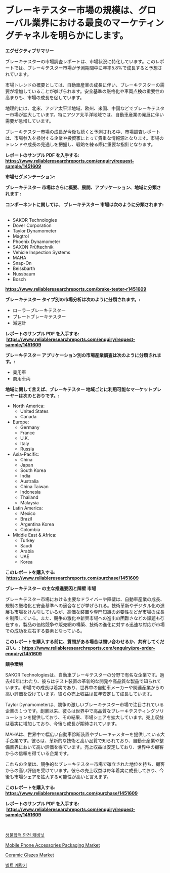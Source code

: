 <p><h1>ブレーキテスター市場の規模は、グローバル業界における最良のマーケティングチャネルを明らかにします。</h1></p><p><strong>エグゼクティブサマリー</strong></p>
<p><p>ブレーキテスターの市場調査レポートは、市場状況に特化しています。このレポートでは、ブレーキテスター市場が予測期間中に年率5.8%で成長すると予想されています。</p><p>市場トレンドの概要としては、自動車産業の成長に伴い、ブレーキテスターの需要が増加していることが挙げられます。安全基準の厳格化や車両点検の重要性の高まりも、市場の成長を促しています。</p><p>地理的には、北米、アジア太平洋地域、欧州、米国、中国などでブレーキテスター市場が拡大しています。特にアジア太平洋地域では、自動車産業の発展に伴い需要が急増しています。</p><p>ブレーキテスター市場の成長が今後も続くと予測される中、市場調査レポートは、市場参入を検討する企業や投資家にとって貴重な情報源となります。市場のトレンドや成長の見通しを把握し、戦略を練る際に重要な指針となります。</p></p>
<p><strong>レポートのサンプル PDF を入手する: <a href="https://www.reliableresearchreports.com/enquiry/request-sample/1451609">https://www.reliableresearchreports.com/enquiry/request-sample/1451609</a></strong></p>
<p><strong>市場セグメンテーション:</strong></p>
<p><strong> ブレーキテスター 市場はさらに概要、展開、アプリケーション、地域に分類されます :</strong></p>
<p><strong>コンポーネントに関しては、 ブレーキテスター 市場は次のように分類されます: &nbsp;</strong></p>
<p><ul><li>SAKOR Technologies</li><li>Dover Corporation</li><li>Taylor Dynamometer</li><li>Magtrol</li><li>Phoenix Dynamometer</li><li>SAXON Prüftechnik</li><li>Vehicle Inspection Systems</li><li>MAHA</li><li>Snap-On</li><li>Beissbarth</li><li>Nussbaum</li><li>Bosch</li></ul></p>
<p><strong><a href="https://www.reliableresearchreports.com/brake-tester-r1451609">https://www.reliableresearchreports.com/brake-tester-r1451609</a></strong></p>
<p><strong> ブレーキテスター タイプ別の市場分析は次のように分類されます。:</strong></p>
<p><ul><li>ローラーブレーキテスター</li><li>プレートブレーキテスター</li><li>減速計</li></ul></p>
<p><strong>レポートのサンプル PDF を入手する: &nbsp;<a href="https://www.reliableresearchreports.com/enquiry/request-sample/1451609">https://www.reliableresearchreports.com/enquiry/request-sample/1451609</a></strong></p>
<p><strong> ブレーキテスター アプリケーション別の市場産業調査は次のように分類されます。:</strong></p>
<p><ul><li>乗用車</li><li>商用車両</li></ul></p>
<p><strong>地域に関して言えば、ブレーキテスター 地域ごとに利用可能なマーケットプレーヤーは次のとおりです。:</strong></p>
<p><ul>
    <li>
        North America:
        <ul>
            <li>United States</li>
            <li>Canada</li>
        </ul>
    </li>
    <li>
        Europe:
        <ul>
            <li>Germany</li>
            <li>France</li>
            <li>U.K.</li>
            <li>Italy</li>
            <li>Russia</li>
        </ul>
    </li>
    <li>
        Asia-Pacific:
        <ul>
            <li>China</li>
            <li>Japan</li>
            <li>South Korea</li>
            <li>India</li>
            <li>Australia</li>
            <li>China Taiwan</li>
            <li>Indonesia</li>
            <li>Thailand</li>
            <li>Malaysia</li>
        </ul>
    </li>
    <li>
        Latin America:
        <ul>
            <li>Mexico</li>
            <li>Brazil</li>
            <li>Argentina Korea</li>
            <li>Colombia</li>
        </ul>
    </li>
    <li>
        Middle East & Africa:
        <ul>
            <li>Turkey</li>
            <li>Saudi</li>
            <li>Arabia</li>
            <li>UAE</li>
            <li>Korea</li>
        </ul>
    </li>
    </ul></p>
<p><strong>このレポートを購入する: &nbsp;<a href="https://www.reliableresearchreports.com/purchase/1451609">https://www.reliableresearchreports.com/purchase/1451609</a></strong></p>
<p><strong>ブレーキテスター の主な推進要因と障壁 市場</strong></p>
<p><p>ブレーキテスター市場における主要なドライバーや障壁は、自動車産業の成長、規制の厳格化と安全基準への適合などが挙げられる。技術革新やデジタル化の進展も市場をけん引しているが、高価な装置や専門知識の必要性などが市場の成長を制限している。また、競争の激化や新興市場への進出の困難さなどの課題も存在する。製品の価格競争や販売網の構築、技術の進化に対する迅速な対応が市場での成功を左右する要素となっている。</p></p>
<p><strong>このレポートを購入する前に、質問がある場合は問い合わせるか、共有してください。:&nbsp; <a href="https://www.reliableresearchreports.com/enquiry/pre-order-enquiry/1451609">https://www.reliableresearchreports.com/enquiry/pre-order-enquiry/1451609</a></strong></p>
<p><strong>競争環境</strong></p>
<p><p>SAKOR Technologiesは、自動車ブレーキテスターの分野で有名な企業です。過去40年にわたり、彼らはテスト装置の革新的な開発や高品質な製品で知られています。市場での成長は着実であり、世界中の自動車メーカーや関連産業からの高い評価を受けています。彼らの売上収益は毎年安定して成長しています。</p><p>Taylor Dynamometerは、競争の激しいブレーキテスター市場で注目されている企業の１つです。創業以来、彼らは世界中で高品質なブレーキテスティングソリューションを提供しており、その結果、市場シェアを拡大しています。売上収益は着実に増加しており、今後も成長が期待されています。</p><p>MAHAは、世界中で幅広い自動車診断装置やブレーキテスターを提供している大手企業です。彼らは、革新的な技術と高い品質で知られており、自動車産業や整備業界において高い評価を得ています。売上収益は安定しており、世界中の顧客からの信頼を得ている企業です。</p><p>これらの企業は、競争的なブレーキテスター市場で確立された地位を持ち、顧客からの高い評価を受けています。彼らの売上収益は毎年着実に成長しており、今後も市場シェアを拡大する可能性が高いと言えます。</p></p>
<p><strong>このレポートを購入する: &nbsp; <a href="https://www.reliableresearchreports.com/purchase/1451609">https://www.reliableresearchreports.com/purchase/1451609</a></strong></p>
<p><strong>レポートのサンプル PDF を入手する: &nbsp;<a href="https://www.reliableresearchreports.com/enquiry/request-sample/1451609">https://www.reliableresearchreports.com/enquiry/request-sample/1451609</a></strong><strong></strong></p>
<p>&nbsp;</p>
<p><p><a href="https://github.com/CorEmtymerich56566/Market-Research-Report-List-1/blob/main/248820019492.md">생물학적 안전 캐비닛</a></p><p><a href="https://www.linkedin.com/pulse/mobile-phone-accessories-packaging-market-dynamics-2024-2031-mougf?trackingId=5%2FJLqSpZovfb6plMVx0h9Q%3D%3D">Mobile Phone Accessories Packaging Market</a></p><p><a href="https://www.linkedin.com/pulse/ceramic-glazes-market-research-report-forecasted-period-from-juqwc?trackingId=amSV7jqIXc3IA6RgpdGQiA%3D%3D">Ceramic Glazes Market</a></p><p><a href="https://github.com/GabrielBlanda5656/Market-Research-Report-List-1/blob/main/921917719491.md">벨트 계량기</a></p></p>